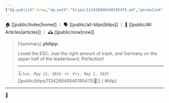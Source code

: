 ```yaml
---
{"dg-publish":true,"dg-path":"blips/112426846540195475.md","permalink":"/blips/112426846540195475/","title":"philipp on mastodon @ 2024-05-12"}
---
```



<div class="transclusion internal-embed is-loaded"><div class="markdown-embed">




🏠 [[public/Index\|home]]  ⋮ 🗣️ [[public/all-blips\|blips]] ⋮  📝 [[public/All Articles\|articles]]  ⋮ 🕰️ [[public/now\|now]]


</div></div>


> [!summary] **philipp**:
>
> Loved the ESC. Just the right amount of trash, and Germany on the upper half of the leaderboard. Perfection!
> - - -
>
> 🗓️ <code>Sun, May 12, 2024</code>  · ✏️ <code> Fri, May 2, 2025</code>  · [[public/blips/112426846540195475\|🔗]]
{ #blip}


- - -

 👾
